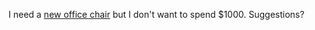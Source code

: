 I need a <a href="https://twitter.com/davewiner/status/1315981839522304003">new office chair</a> but I don't want to spend $1000. Suggestions? 
